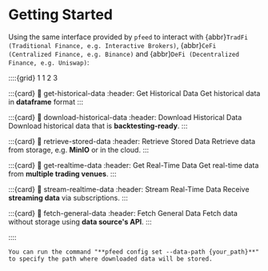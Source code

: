 # Getting Started

Using the same interface provided by `pfeed` to interact with {abbr}`TradFi (Traditional Finance, e.g. Interactive Brokers)`, {abbr}`CeFi (Centralized Finance, e.g. Binance)` and {abbr}`DeFi (Decentralized Finance, e.g. Uniswap)`:

::::{grid} 1 1 2 3

:::{card}
:link: get-historical-data
:header: Get Historical Data
Get historical data in **dataframe** format
:::

:::{card}
:link: download-historical-data
:header: Download Historical Data
Download historical data that is **backtesting-ready**.
:::

:::{card}
:link: retrieve-stored-data
:header: Retrieve Stored Data
Retrieve data from storage, e.g. **MinIO** or in the cloud.
:::

:::{card}
:link: get-realtime-data
:header: Get Real-Time Data
Get real-time data from **multiple trading venues**.
:::

:::{card}
:link: stream-realtime-data
:header: Stream Real-Time Data
Receive **streaming data** via subscriptions.
:::

:::{card}
:link: fetch-general-data
:header: Fetch General Data
Fetch data without storage using **data source's API**.
:::

::::

```{hint}
You can run the command "**pfeed config set --data-path {your_path}**" to specify the path where downloaded data will be stored.
```

